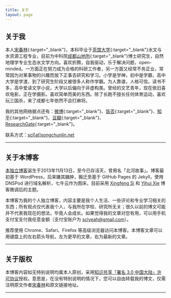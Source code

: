 ```yaml
---
title: 关于
layout: page
---
```


## 关于我

本人[宋春林](http://songchunlin.net "Chunlin Song"){:target="_blank"}，本科毕业于[茶馆大学](http://www.scu.edu.cn/){:target="_blank"}水文与水资源工程专业，目前为中科院[成都山地所](http://www.imde.ac.cn/){:target="_blank"}博士研究生，自然地理学专业生态水文学方向。喜欢折腾，自我驱动，乐于解决问题，open-minded。一方面正在努力成为合格的科研工作者，另一方面又经常不务正业，常常因为对某事物的兴趣而放下正事去研究和学习。小学是学神，初中是学霸，高中大学是学渣，到了研究生阶段又被很多人称作学霸。为人靠谱，人格可信。读书不多，高中爱读文学小说，大学以后偏向于非虚构类。曾经的文艺青年，现在依旧喜欢电影，正在学摄影。喜欢简单而美的东西。除了长跑不擅长任何体育运动，喜欢玩三国杀，来了成都七年依然不会打麻将。

我的其他网络据点还有：[微博](http://weibo.com/songchunlin){:target="_blank"}、[饭否](http://fanfou.com/scuscl){:target="_blank"}、[知乎](http://www.zhihu.com/people/songcl){:target="_blank"}、[豆瓣](http://www.douban.com/people/iamscl/){:target="_blank"}、[ResearchGate](https://www.researchgate.net/profile/Song_Chunlin/){:target="_blank"}。

联系方式：[scl[at]songchunlin.net](mailto:scl@songchunlin.net)

---

## 关于本博客


[本独立博客](http://songchunlin.net/)诞生于2013年11月13日，至今已存活<strong><script>// <![CDATA[
var urodz= new Date("11/13/2013"); var now = new Date(); var ile = now.getTime() - urodz.getTime(); var dni = Math.floor(ile / (1000 * 60 * 60 * 24)); document.write(+dni)
// ]]></script></strong>天，曾用名「北河故事」。博客最初基于 WordPress，后来嫌其臃肿，搬迁至基于 GitHub Pages 的 Jekyll，使用 DNSPod 进行域名解析，七牛云作为图床，目前采用 [Xingfeng Si](http://sixf.org/) 和 [Yihui Xie](http://yihui.name/) 博客微调后的主题。

本博客为我的个人独立博客，内容主要是我个人生活、一些评论和专业学习相关的东西；所有观点仅代表我个人，与我所在学校、研究所无关；很久以前的博文可能并不代表我现在的想法，毕竟人会成长。如果觉得我的文章对您有用，可以用手机支付宝支付我任意金额（支付宝账户为 sclyeah@gmail.com）。

推荐使用 Chrome、Safari、Firefox 等高级浏览器访问本博客。本博客文章可以用键盘上的左右箭头导航，左为更早的文章，右为最新的文章。

---

## 关于版权

本博客内容如无特别说明均属本人原创，采用[知识共享「署名 3.0 中国大陆」许可协议](http://creativecommons.org/licenses/by/3.0/cn/)授权。意思是，在没有特别说明的情况下，您可以自由转载我的博文，仅需注明原文作者[宋春林](http://songchunlin.net)和原文链接地址。

---


